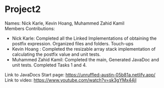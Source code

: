 # Project2
Names: Nick Karle, Kevin Hoang, Muhammed Zahid Kamil\
Members Contributions:
  - Nick Karle: Completed all the Linked Implementations of obtaining the postfix expression. Organized files and folders. Touch-ups
  - Kevin Hoang : Completed the resizable array stack implementation of calculating the postfix value and  unit tests.
  - Muhammed Zahid Kamil: Completed the main, Generated JavaDoc and unit tests. Completed Tasks 1 and 4.

Link to JavaDocs Start page: https://unruffled-austin-05b81a.netlify.app/ \
Link to video: https://www.youtube.com/watch?v=sk3gYMx44jI
